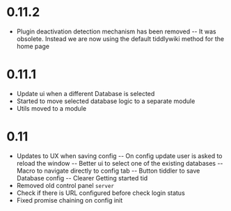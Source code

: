 # 0.11.2
- Plugin deactivation detection mechanism has been removed
-- It was obsolete. Instead we are now using the default tiddlywiki method for the home page
# 0.11.1
- Update ui when a different Database is selected
- Started to move selected database logic to a separate module
- Utils moved to a module
# 0.11
- Updates to UX when saving config
-- On config update user is asked to reload the window
-- Better ui to select one of the existing databases
-- Macro to navigate directly to config tab
-- Button tiddler to save Database config
-- Clearer Getting started tid
- Removed old control panel `server`
- Check if there is URL configured before check login status
- Fixed promise chaining on config init